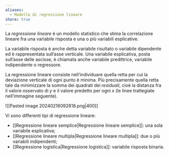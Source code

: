 ```yaml
---
aliases:
  - Modello di regressione lineare
share: true
---
```


La *regressione lineare* è un modello statistico che stima la correlazione lineare fra una variabile risposta e una o più variabili esplicative.

La variabile risposta è anche detta variabile risultato o variabile dipendente ed è rappresentata sull’asse verticale.
Una variabile esplicativa, posta sull’asse delle ascisse, è chiamata anche variabile predittrice, variabile indipendente o regressore.

La regressione lineare consiste nell’individuare quella retta per cui la deviazione verticale di ogni punto è minima. Più precisamente quella retta tale da minimizzare la somma dei quadrati dei *residuali*, cioè la distanza fra il valore osservato di $y$ e il valore predetto per ogni $x$ (le linee trattegiate nell’immagine seguente).

![[Pasted image 20240216092818.png|400]]

Vi sono differenti tipi di regressione lineare:
- [[Regressione lineare semplice|Regressione lineare semplice]]: una sola variabile esplicativa;
- [[Regressione lineare multipla|Regressione lineare multipla]]: due o più variabili indipendenti;
- [[Regressione logistica|Regressione logistica]]: variabile risposta binaria.